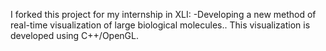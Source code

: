I forked this project for my internship in XLI: 
-Developing a new method of real-time visualization of large
biological molecules.. This visualization is developed using
C++/OpenGL.
